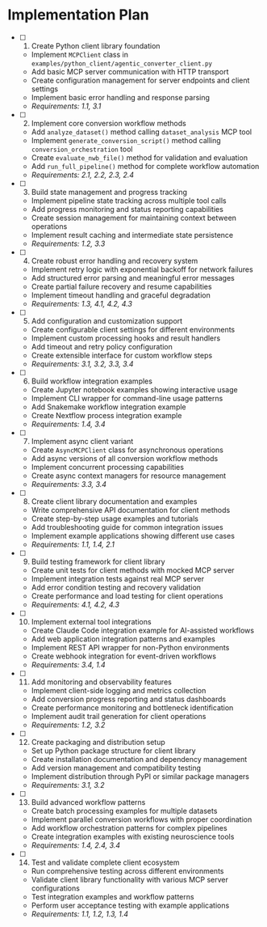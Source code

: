 # Implementation Plan

- [ ] 1. Create Python client library foundation
  - Implement `MCPClient` class in `examples/python_client/agentic_converter_client.py`
  - Add basic MCP server communication with HTTP transport
  - Create configuration management for server endpoints and client settings
  - Implement basic error handling and response parsing
  - _Requirements: 1.1, 3.1_

- [ ] 2. Implement core conversion workflow methods
  - Add `analyze_dataset()` method calling `dataset_analysis` MCP tool
  - Implement `generate_conversion_script()` method calling `conversion_orchestration` tool
  - Create `evaluate_nwb_file()` method for validation and evaluation
  - Add `run_full_pipeline()` method for complete workflow automation
  - _Requirements: 2.1, 2.2, 2.3, 2.4_

- [ ] 3. Build state management and progress tracking
  - Implement pipeline state tracking across multiple tool calls
  - Add progress monitoring and status reporting capabilities
  - Create session management for maintaining context between operations
  - Implement result caching and intermediate state persistence
  - _Requirements: 1.2, 3.3_

- [ ] 4. Create robust error handling and recovery system
  - Implement retry logic with exponential backoff for network failures
  - Add structured error parsing and meaningful error messages
  - Create partial failure recovery and resume capabilities
  - Implement timeout handling and graceful degradation
  - _Requirements: 1.3, 4.1, 4.2, 4.3_

- [ ] 5. Add configuration and customization support
  - Create configurable client settings for different environments
  - Implement custom processing hooks and result handlers
  - Add timeout and retry policy configuration
  - Create extensible interface for custom workflow steps
  - _Requirements: 3.1, 3.2, 3.3, 3.4_

- [ ] 6. Build workflow integration examples
  - Create Jupyter notebook examples showing interactive usage
  - Implement CLI wrapper for command-line usage patterns
  - Add Snakemake workflow integration example
  - Create Nextflow process integration example
  - _Requirements: 1.4, 3.4_

- [ ] 7. Implement async client variant
  - Create `AsyncMCPClient` class for asynchronous operations
  - Add async versions of all conversion workflow methods
  - Implement concurrent processing capabilities
  - Create async context managers for resource management
  - _Requirements: 3.3, 3.4_

- [ ] 8. Create client library documentation and examples
  - Write comprehensive API documentation for client methods
  - Create step-by-step usage examples and tutorials
  - Add troubleshooting guide for common integration issues
  - Implement example applications showing different use cases
  - _Requirements: 1.1, 1.4, 2.1_

- [ ] 9. Build testing framework for client library
  - Create unit tests for client methods with mocked MCP server
  - Implement integration tests against real MCP server
  - Add error condition testing and recovery validation
  - Create performance and load testing for client operations
  - _Requirements: 4.1, 4.2, 4.3_

- [ ] 10. Implement external tool integrations
  - Create Claude Code integration example for AI-assisted workflows
  - Add web application integration patterns and examples
  - Implement REST API wrapper for non-Python environments
  - Create webhook integration for event-driven workflows
  - _Requirements: 3.4, 1.4_

- [ ] 11. Add monitoring and observability features
  - Implement client-side logging and metrics collection
  - Add conversion progress reporting and status dashboards
  - Create performance monitoring and bottleneck identification
  - Implement audit trail generation for client operations
  - _Requirements: 1.2, 3.2_

- [ ] 12. Create packaging and distribution setup
  - Set up Python package structure for client library
  - Create installation documentation and dependency management
  - Add version management and compatibility testing
  - Implement distribution through PyPI or similar package managers
  - _Requirements: 3.1, 3.2_

- [ ] 13. Build advanced workflow patterns
  - Create batch processing examples for multiple datasets
  - Implement parallel conversion workflows with proper coordination
  - Add workflow orchestration patterns for complex pipelines
  - Create integration examples with existing neuroscience tools
  - _Requirements: 1.4, 2.4, 3.4_

- [ ] 14. Test and validate complete client ecosystem
  - Run comprehensive testing across different environments
  - Validate client library functionality with various MCP server configurations
  - Test integration examples and workflow patterns
  - Perform user acceptance testing with example applications
  - _Requirements: 1.1, 1.2, 1.3, 1.4_